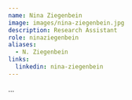 ```yaml
---
name: Nina Ziegenbein
image: images/nina-ziegenbein.jpg
description: Research Assistant
role: ninaziegenbein
aliases:
  - N. Ziegenbein
links:
  linkedin: nina-ziegenbein
---
```


...
